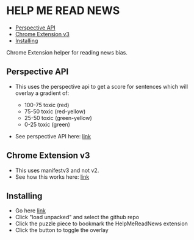 # HELP ME READ NEWS

<!-- vscode-markdown-toc -->
* [Perspective API](#PerspectiveAPI)
* [Chrome Extension v3](#ChromeExtensionv3)
* [Installing](#Installing)

<!-- vscode-markdown-toc-config
	numbering=false
	autoSave=true
	/vscode-markdown-toc-config -->
<!-- /vscode-markdown-toc -->

Chrome Extension helper for reading news bias. 

## <a name='PerspectiveAPI'></a>Perspective API
- This uses the perspective api to get a score for sentences which will overlay a gradient of:
    * 100-75 toxic (red)
    * 75-50 toxic (red-yellow)
    * 25-50 toxic (green-yellow)
    * 0-25 toxic (green)

- See perspective API here: [link](https://www.perspectiveapi.com/)

## <a name='ChromeExtensionv3'></a>Chrome Extension v3
- This uses manifestv3 and not v2. 
- See how this works here: [link](https://developer.chrome.com/docs/extensions/mv3/intro/)

## <a name='Installing'></a>Installing
- Go here [link](chrome://extensions)
- Click "load unpacked" and select the github repo 
- Click the puzzle piece to bookmark the HelpMeReadNews extension 
- Click the button to toggle the overlay